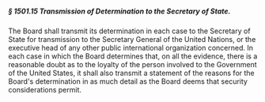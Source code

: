 ##### § 1501.15 Transmission of Determination to the Secretary of State. #####

The Board shall transmit its determination in each case to the Secretary of State for transmission to the Secretary General of the United Nations, or the executive head of any other public international organization concerned. In each case in which the Board determines that, on all the evidence, there is a reasonable doubt as to the loyalty of the person involved to the Government of the United States, it shall also transmit a statement of the reasons for the Board's determination in as much detail as the Board deems that security considerations permit.
